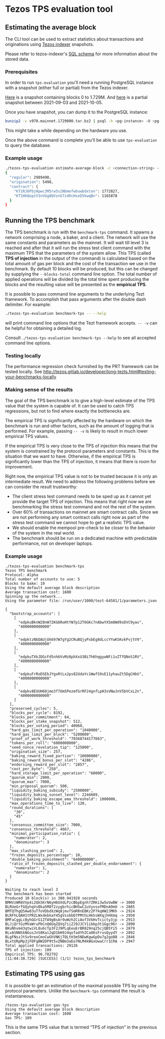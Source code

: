 # Tezos TPS evaluation tool

## Estimating the average block

The CLI tool can be used to extract statistics about transactions and originations using [Tezos
indexer](https://gitlab.com/nomadic-labs/tezos-indexer) snapshots.

Please refer to tezos-indexer's [SQL schema](https://gitlab.com/nomadic-labs/tezos-indexer/-/tree/master/src/db-schema) for more
information about the stored data.

### Prerequisites

In order to run `tps-evaluation` you'll need a running PostgreSQL instance with a snapshot (either
full or partial) from the Tezos indexer.

[Here](https://z.lamini.ca/v970.mainnet.1729000.tar.bz2) is a snapshot containing blocks 0 to 1.729M. And
[here](https://z.lamini.ca/recent_blocks_mainnet.2021-Oct-5.sql.bz2) is a partial snapshot between
2021-09-03 and 2021-10-05.

Once you have snapshot, you can dump it to the PostgreSQL instance:

```bash
bunzip2 -c v970.mainnet.1729000.tar.bz2 | psql -h <pg-instance> -U <pg-user> -a <your-db-name>
```

This might take a while depending on the hardware you use.

Once the above command is complete you'll be able to use `tps-evaluation` to query the database.

### Example usage

```bash
./tezos-tps-evaluation estimate-average-block -c <connection-string> --start 2021-09-01 --end 2021-09-30
{
  "regular": 2989498,
  "origination": 5498,
  "contract": {
    "KT1RJ6PbjHpwc3M5rw5s2Nbmefwbuwbdxton": 1772827,
    "KT1HbQepzV1nVGg8QVznG7z4RcHseD5kwqBn": 1165878
  }
}
```

## Running the TPS benchmark

The TPS benchmark is run with the `benchmark-tps` command. It spawns a
network comprising a node, a baker, and a client. The network will use the
same constants and parameters as the mainnet. It will wait till level 3 is
reached and after that it will run the stress test client command with the
maximum TPS that the parameters of the system allow. This TPS (called **TPS
of injection** in the output of the command) is calculated based on the
total amount of gas per block and the cost of the transaction we use in the
benchmark. By default 10 blocks will be produced, but this can be changed by
supplying the `--blocks-total` command line option. The total number of
applied operations will be divided by the total time spent producing the
blocks and the resulting value will be presented as the **empirical TPS**.

It is possible to pass command line arguments to the underlying Tezt
framework. To accomplish that pass arguments after the double dash
delimiter. For example:

```bash
./tezos-tps-evaluation benchmark-tps -- --help
```

will print command line options that the Tezt framework accepts. `-- -v` can
be helpful for obtaining a detailed log.

Consult `./tezos-tps-evaluation benchmark-tps --help` to see all accepted
command line options.

### Testing locally

The performance regression check furnished by the PRT framework can be tested
locally. See http://tezos.gitlab.io/developer/long-tezts.html#testing-your-benchmarks-locally

### Making sense of the results

The goal of the TPS benchmark is to give a high-level estimate of the TPS
value that the system is capable of. It can be used to catch TPS
regressions, but not to find where exactly the bottlenecks are.

The empirical TPS is significantly affected by the hardware on which the
benchmark is run and other factors, such as the amount of logging that is
performed. For example, passing `-- -v` is likely to result in much lower
empirical TPS values.

If the empirical TPS is very close to the TPS of injection this means that
the system is constrained by the protocol parameters and constants. This is
the situation that we want to have. Otherwise, if the empirical TPS is
significantly lower than the TPS of injection, it means that there is room
for improvement.

Right now, the empirical TPS value is not to be trusted because it is only
an intermediate result. We need to address the following problems before we
can consider the result trustworthy:

* The client stress test command needs to be sped up as it cannot yet
  provide the target TPS of injection. This means that right now we are
  benchmarking the stress test command and not the rest of the system.
* Over 60% of transactions on mainnet are smart contract calls. Since we are
  not performing any smart contract calls right now as part of the stress
  test command we cannot hope to get a realistic TPS value.
* We should enable the mempool pre-check to be closer to the behavior of the
  system in the real world.
* The benchmark should be run on a dedicated machine with predictable
  performance, not on developer laptops.

### Example usage

```
./tezos-tps-evaluation benchmark-tps
Tezos TPS benchmark
Protocol: Alpha
Total number of accounts to use: 5
Blocks to bake: 10
Using the default average block description
Average transaction cost: 1600
Spinning up the network...
Using the parameter file: /run/user/1000/tezt-64501/1/parameters.json

{
  "bootstrap_accounts": [
    [
      "edpkuBknW28nW72KG6RoHtYW7p12T6GKc7nAbwYX5m8Wd9sDVC9yav",
      "4000000000000"
    ],
    [
      "edpktzNbDAUjUk697W7gYg2CRuBQjyPxbEg8dLccYYwKSKvkPvjtV9",
      "4000000000000"
    ],
    [
      "edpkuTXkJDGcFd5nh6VvMz8phXxU3Bi7h6hqgywNFi1vZTfQNnS1RV",
      "4000000000000"
    ],
    [
      "edpkuFrRoDSEbJYgxRtLx2ps82UdaYc1WwfS9sE11yhauZt5DgCHbU",
      "4000000000000"
    ],
    [
      "edpkv8EUUH68jmo3f7Um5PezmfGrRF24gnfLpH3sVNwJnV5bVCxL2n",
      "4000000000000"
    ]
  ],
  "preserved_cycles": 5,
  "blocks_per_cycle": 8192,
  "blocks_per_commitment": 64,
  "blocks_per_stake_snapshot": 512,
  "blocks_per_voting_period": 40960,
  "hard_gas_limit_per_operation": "1040000",
  "hard_gas_limit_per_block": "5200000",
  "proof_of_work_threshold": "70368744177663",
  "tokens_per_roll": "6000000000",
  "seed_nonce_revelation_tip": "125000",
  "origination_size": 257,
  "baking_reward_fixed_portion": "10000000",
  "baking_reward_bonus_per_slot": "4286",
  "endorsing_reward_per_slot": "2857",
  "cost_per_byte": "250",
  "hard_storage_limit_per_operation": "60000",
  "quorum_min": 2000,
  "quorum_max": 7000,
  "min_proposal_quorum": 500,
  "liquidity_baking_subsidy": "2500000",
  "liquidity_baking_sunset_level": 2244609,
  "liquidity_baking_escape_ema_threshold": 1000000,
  "max_operations_time_to_live": 120,
  "round_durations": [
    "30",
    "45"
  ],
  "consensus_committee_size": 7000,
  "consensus_threshold": 4667,
  "minimal_participation_ratio": {
    "numerator": 2,
    "denominator": 3
  },
  "max_slashing_period": 2,
  "frozen_deposits_percentage": 10,
  "double_baking_punishment": "640000000",
  "ratio_of_frozen_deposits_slashed_per_double_endorsement": {
    "numerator": 1,
    "denominator": 2
  }
}

Waiting to reach level 3
The benchmark has been started
Produced 10 block(s) in 300.941928 seconds
BMHVzWR8VVp4i2QkSKrN6yH6UXdLPzcBbpEgnh7ZRKi3w5oVwBW -> 3000
BLRUeGrfGQyhqVsBka5M8f2zygbrhicBHSwC2uVynsofMDnA9mU -> 2885
BMTQThgQ5Aw83uTfoVDbdXzWq8jmvfSmRRnEBKz2P7kqHW2JMKh -> 2924
BLRFhLQAH1tPRZLWxdebkaY45gVssbbD7PMthLHkhsWXqjhHXmq -> 2950
BMFaCggLcByhGGrG1ZfA9gBsAr9uWzh2CiAof3VkHvTcicty3jp -> 2913
BLJjQrtGzMVaWruPbCnQ6UqZQVq7iiZJ9JJCY1ibbp3t1Ggc96r -> 2890
BKuNhvm43qtwiVL8u6cTp3F2J9PLqEeuErBR829nq25cjQB5Yi5 -> 2879
BLvASNNSkNGusJnS8Kai2qD1bH9J4qofa4YhZCa86sFrusQyydY -> 2892
BLgFNszJtSv9reoCmoCwGhVNKjTQLtH3m5NDwKgwGpDo7g2goB8 -> 2846
BLxtURpMp3jFDFgBW2DP9t5vZNBm3aEo7NLM4kWGxUwaCrr1CRA -> 2947
Total applied transactions: 29126
TPS of injection: 109
Empirical TPS: 96.782792
[11:04:38.729] [SUCCESS] (1/1) tezos_tps_benchmark
```

## Estimating TPS using gas

It is possible to get an estimation of the maximal possible TPS by using the
protocol parameters. Unlike the `benchmark-tps` command the result is
instantaneous.

```
/tezos-tps-evaluation gas-tps
Using the default average block description
Average transaction cost: 1600
Gas TPS: 109
```

This is the same TPS value that is termed “TPS of injection” in the previous
section.
